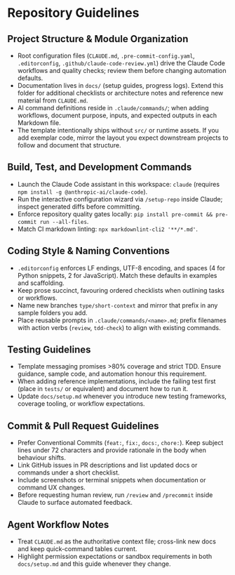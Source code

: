 # Repository Guidelines

## Project Structure & Module Organization

- Root configuration files (`CLAUDE.md`, `.pre-commit-config.yaml`, `.editorconfig`, `.github/claude-code-review.yml`) drive the Claude Code workflows and quality checks; review them before changing automation defaults.
- Documentation lives in `docs/` (setup guides, progress logs). Extend this folder for additional checklists or architecture notes and reference new material from `CLAUDE.md`.
- AI command definitions reside in `.claude/commands/`; when adding workflows, document purpose, inputs, and expected outputs in each Markdown file.
- The template intentionally ships without `src/` or runtime assets. If you add exemplar code, mirror the layout you expect downstream projects to follow and document that structure.

## Build, Test, and Development Commands

- Launch the Claude Code assistant in this workspace: `claude` (requires `npm install -g @anthropic-ai/claude-code`).
- Run the interactive configuration wizard via `/setup-repo` inside Claude; inspect generated diffs before committing.
- Enforce repository quality gates locally: `pip install pre-commit && pre-commit run --all-files`.
- Match CI markdown linting: `npx markdownlint-cli2 '**/*.md'`.

## Coding Style & Naming Conventions

- `.editorconfig` enforces LF endings, UTF-8 encoding, and spaces (4 for Python snippets, 2 for JavaScript). Match these defaults in examples and scaffolding.
- Keep prose succinct, favouring ordered checklists when outlining tasks or workflows.
- Name new branches `type/short-context` and mirror that prefix in any sample folders you add.
- Place reusable prompts in `.claude/commands/<name>.md`; prefix filenames with action verbs (`review`, `tdd-check`) to align with existing commands.

## Testing Guidelines

- Template messaging promises >80% coverage and strict TDD. Ensure guidance, sample code, and automation honour this requirement.
- When adding reference implementations, include the failing test first (place in `tests/` or equivalent) and document how to run it.
- Update `docs/setup.md` whenever you introduce new testing frameworks, coverage tooling, or workflow expectations.

## Commit & Pull Request Guidelines

- Prefer Conventional Commits (`feat:`, `fix:`, `docs:`, `chore:`). Keep subject lines under 72 characters and provide rationale in the body when behaviour shifts.
- Link GitHub issues in PR descriptions and list updated docs or commands under a short checklist.
- Include screenshots or terminal snippets when documentation or command UX changes.
- Before requesting human review, run `/review` and `/precommit` inside Claude to surface automated feedback.

## Agent Workflow Notes

- Treat `CLAUDE.md` as the authoritative context file; cross-link new docs and keep quick-command tables current.
- Highlight permission expectations or sandbox requirements in both `docs/setup.md` and this guide whenever they change.
